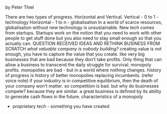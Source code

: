 by Peter Thiel



There are two types of progress. Horizontal and Vertical.
Vertical - 0 to 1 - technology
Horizontal - 1 to n - globalisation
In a world of scarce resources, globalisation without new technology is unsustainable.
New tech comes from startups.
Startups work on the notion that you need to work with other people to get stuff done but you also need to stay small enough so that you actually can.
QUESTION RECEIVED IDEAS AND RETHINK BUSINESS FROM SCRATCH
_what valuable company is nobody building?_
creating value is not enough, you have to capture the value that you create. like very big businesses that are bad because they don’t take profits.
Only thing that can allow a business to transcend the daily struggle for survival: monopoly profits.
monopolies are bad - but in a world where nothing changes.
history of progress is history of better monopolies replacing incumbents.
(refer voice note)
if your industry is in competitive equilibrium, then the death of your company won’t matter.
so competition is bad. but why do businesses compete? because they are similar.
a great business is defined by its ability to generate cash flows in the future.
characteristics of a monopoly
- proprietary tech - something you have created
